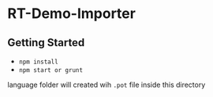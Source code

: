 # RT-Demo-Importer
## Getting Started
* ```npm install```
* ```npm start or grunt```

language folder will created wih `.pot` file inside this directory
